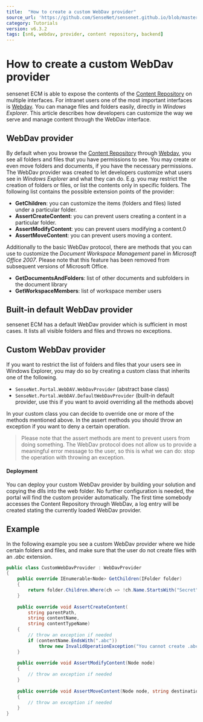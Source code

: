 ```yaml
---
title:  "How to create a custom WebDav provider"
source_url: 'https://github.com/SenseNet/sensenet.github.io/blob/master/_docs/tutorials/how-to-create-a-custom-webdav-provider.md'
category: Tutorials
version: v6.3.2
tags: [sn6, webdav, provider, content repository, backend]
---
```


# How to create a custom WebDav provider

sensenet ECM is able to expose the contents of the [Content Repository](/docs/content-repository) on multiple interfaces. For intranet users one of the most important interfaces is [Webdav](/docs/webdav). You can manage files and folders easily, directly in _Windows Explorer_. This article describes how developers can customize the way we serve and manage content through the WebDav interface.

## WebDav provider

By default when you browse the [Content Repository](/docs/content-repository) through [Webdav](/docs/webdav), you see all folders and files that you have permissions to see. You may create or even move folders and documents, if you have the necessary permissions. The WebDav provider was created to let developers customize what users see in _Windows Explorer_ and what they can do. E.g. you may restrict the creation of folders or files, or list the contents only in specific folders. The following list contains the possible extension points of the provider:

- **GetChildren**: you can customize the items (folders and files) listed under a particular folder.
- **AssertCreateContent**: you can prevent users creating a content in a particular folder.
- **AssertModifyContent**: you can prevent users modifying a content.0
- **AssertMoveContent**: you can prevent users moving a content.

Additionally to the basic WebDav protocol, there are methods that you can use to customize the _Document Workspace Management_ panel in _Microsoft Office 2007_. Please note that this feature has been removed from subsequent versions of Microsoft Office.

- **GetDocumentsAndFolders**: list of other documents and subfolders in the document library
- **GetWorkspaceMembers**: list of workspace member users

## Built-in default WebDav provider

sensenet ECM has a default WebDav provider which is sufficient in most cases. It lists all visible folders and files and throws no exceptions.

## Custom WebDav provider

If you want to restrict the list of folders and files that your users see in Windows Explorer, you may do so by creating a custom class that inherits one of the following.

- `SenseNet.Portal.WebDAV.WebDavProvider` (abstract base class)
- `SenseNet.Portal.WebDAV.DefaultWebDavProvider` (built-in default provider, use this if you want to avoid overriding all the methods above)

In your custom class you can decide to override one or more of the methods mentioned above. In the assert methods you should throw an exception if you want to deny a certain operation.

> Please note that the assert methods are ment to prevent users from doing something. The WebDav protocol does not allow us to provide a meaningful error message to the user, so this is what we can do: stop the operation with throwing an exception.

#### Deployment

You can deploy your custom WebDav provider by building your solution and copying the dlls into the web folder. No further configuration is needed, the portal will find the custom provider automatically.
The first time somebody accesses the Content Repository through WebDav, a log entry will be created stating the currently loaded WebDav provider.

## Example

In the following example you see a custom WebDav provider where we hide certain folders and files, and make sure that the user do not create files with an _.abc_ extension.

```csharp
public class CustomWebDavProvider : WebDavProvider
{
    public override IEnumerable<Node> GetChildren(IFolder folder)
    {
        return folder.Children.Where(ch => !ch.Name.StartsWith("Secret"));
    }
 
    public override void AssertCreateContent(
        string parentPath, 
        string contentName, 
        string contentTypeName)
    {
        // throw an exception if needed
        if (contentName.EndsWith(".abc"))
            throw new InvalidOperationException("You cannot create .abc files through WebDav.");
    }
 
    public override void AssertModifyContent(Node node)
    {
        // throw an exception if needed
    }
 
    public override void AssertMoveContent(Node node, string destinationParentPath)
    {
        // throw an exception if needed
    }
}
```
